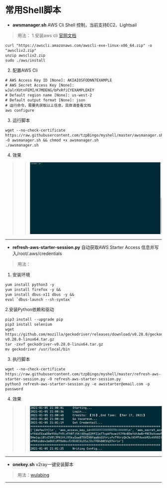 常用Shell脚本
=========
- **awsmanager.sh** AWS Cli Shell 控制，当前支持EC2、Lightsail
> 用法：
1.安装aws cli [官网文档](https://docs.aws.amazon.com/zh_cn/cli/latest/userguide/install-cliv2-linux.html)
```
curl "https://awscli.amazonaws.com/awscli-exe-linux-x86_64.zip" -o "awscliv2.zip"
unzip awscliv2.zip
sudo ./aws/install
```
2. 配置AWS Cli
```
# AWS Access Key ID [None]: AKIAIOSFODNN7EXAMPLE
# AWS Secret Access Key [None]: wJalrXUtnFEMI/K7MDENG/bPxRfiCYEXAMPLEKEY
# Default region name [None]: us-west-2
# Default output format [None]: json
# 运行命令，需要先获取以上信息，具体请查看文档
aws configure
```
3. 运行脚本
```
wget --no-check-certificate https://raw.githubusercontent.com/tzpBingo/myshell/master/awsmanager.sh -O awsmanager.sh && chmod +x awsmanager.sh
./awsmanager.sh
```
4. 效果
>> ![image](https://github.com/tzpBingo/myshell/blob/master/imgs/aws.gif)
---------
- **refresh-aws-starter-session.py** 自动获取AWS Starter Access 信息并写入/root/.aws/credentials
> 用法：
1. 安装环境
```
yum install python3 -y 
yum install firefox -y &&
yum install dbus-x11 dbus -y &&
eval `dbus-launch --sh-syntax`
```
2.安装Python依赖和驱动
```
pip3 install --upgrade pip
pip3 install selenium
wget  https://github.com/mozilla/geckodriver/releases/download/v0.28.0/geckodriver-v0.28.0-linux64.tar.gz
tar -zxvf geckodriver-v0.28.0-linux64.tar.gz
mv geckodriver /usr/local/bin
```
3. 执行脚本
```
wget --no-check-certificate  https://raw.githubusercontent.com/tzpBingo/myshell/master/refresh-aws-starter-session.py -O refresh-aws-starter-session.py
python3 refresh-aws-starter-session.py -e awsstarter@email.com -p password
```
4. 效果
>> ![image](https://github.com/tzpBingo/myshell/blob/master/imgs/refresh-aws-starter-session.jpg)
---------
- **onekey.sh** v2ray一键安装脚本
> 用法：[wulabing](https://github.com/wulabing/V2Ray_ws-tls_bash_onekey)
---------
